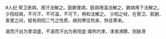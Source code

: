 #人纪
荣卫表病，用汗法解之。脏腑里病，脏病用温法解之，腑病用下法解之。
少阳经病，不可汗，不可温，不可下，用和法解之。
少阳之经，在荣卫、脏腑、表里之间，赋有阴阳二气之性质，病则寒往热来，热往寒来。

渴而汗出为里湿盛，不渴而汗出为表阳虚
燥热灼津，津液沸腾，则脉滑